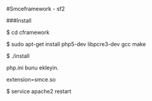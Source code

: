 #Smceframework - sf2

###Install

$ cd cframework

$ sudo apt-get install php5-dev libpcre3-dev gcc make

$ ./install 

php.ini bunu ekleyin.

extension=smce.so

$ service apache2 restart